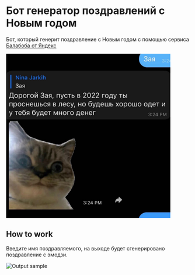 # Бот генератор поздравлений с Новым годом
Бот, который генерит поздравление с Новым годом с помощью сервиса [Балабоба от Яндекс](https://yandex.ru/lab/yalm)

<img src="https://github.com/njarkih/tbot_happyny/blob/main/samples/photo_2022-03-29_10-51-23.jpg" width="450" height="450">

## How to work
Введите имя поздравляемого, на выходе будет сгенерировано поздравление с эмодзи.

![Output sample](https://github.com/njarkih/tbot_happyny/blob/main/samples/ezgif-2-5336904da2.gif)
